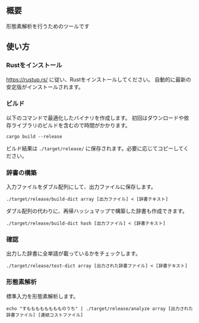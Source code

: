 ## 概要

形態素解析を行うためのツールです

## 使い方

### Rustをインストール

https://rustup.rs/ に従い、Rustをインストールしてください。
自動的に最新の安定版がインストールされます。

### ビルド

以下のコマンドで最適化したバイナリを作成します。
初回はダウンロードや依存ライブラリのビルドを含むので時間がかかります。

```
cargo build --release
```

ビルド結果は `./target/release/` に保存されます。必要に応じてコピーしてください。

### 辞書の構築

入力ファイルをダブル配列にして、出力ファイルに保存します。

```
./target/release/build-dict array [出力ファイル] < [辞書テキスト]
```

ダブル配列の代わりに、再帰ハッシュマップで構築した辞書も作成できます。

```
./target/release/build-dict hash [出力ファイル] < [辞書テキスト]
```

### 確認

出力した辞書に全単語が載っているかをチェックします。

```
./target/release/test-dict array [出力された辞書ファイル] < [辞書テキスト]
```

### 形態素解析

標準入力を形態素解析します。

```
echo "すもももももももものうち" | ./target/release/analyze array [出力された辞書ファイル] [連結コストファイル]
```

